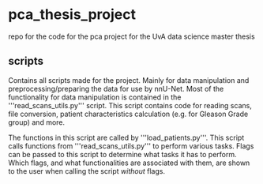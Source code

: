 # pca_thesis_project
repo for the code for the pca project for the UvA data science master thesis

## scripts

Contains all scripts made for the project. Mainly for data manipulation and preprocessing/preparing the data for use by nnU-Net. Most of the functionality for data manipulation is contained in the '''read_scans_utils.py''' script. This script contains code for reading scans, file conversion, patient characteristics calculation (e.g. for Gleason Grade group) and more.

The functions in this script are called by '''load_patients.py'''.
This script calls functions from '''read_scans_utils.py''' to perform various tasks. Flags can be passed to this script to determine what tasks it has to perform. Which flags, and what functionalities are associated with them, are shown to the user when calling the script *without* flags.
